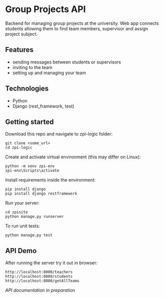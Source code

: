 # Group Projects API

Backend for managing group projects at the university. Web app connects students allowing them to find team members, supervisor and assign project subject. 

## Features

- sending messages between students or supervisors
- inviting to the team
- setting up and managing your team

## Technologies

- Python
- Django (rest_framework, test)

## Getting started

Download this repo and navigate to zpi-logic folder:

    git clone <some_url>
    cd zpi-logic

Create and activate virtual environment (this may differ on Linux):

    python -m venv zpi-env
    zpi-env\Scripts\activate

Install requirements inside the environment:

    pip install django
    pip install django restframework

Run your server:

    cd zpisite
    python manage.py runserver
    
To run unit tests:

    python manage.py test
    
## API Demo

After running the server try it out in browser:

    http://localhost:8000/teachers
    http://localhost:8000/students
    http://localhost:8000/getAllTeams
    
<i>API documentation in preparation</i>
    
    
